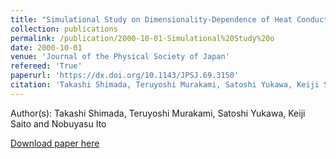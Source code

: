 ```yaml
---
title: "Simulational Study on Dimensionality-Dependence of Heat Conduction"
collection: publications
permalink: /publication/2000-10-01-Simulational%20Study%20o
date: 2000-10-01
venue: 'Journal of the Physical Society of Japan'
refereed: 'True'
paperurl: 'https://dx.doi.org/10.1143/JPSJ.69.3150'
citation: 'Takashi Shimada, Teruyoshi Murakami, Satoshi Yukawa, Keiji Saito and Nobuyasu Ito, Simulational Study on Dimensionality-Dependence of Heat Conduction, Journal of the Physical Society of Japan, <b>69</b>, 3150-3153, (2000)'
---
```


Author(s): Takashi Shimada, Teruyoshi Murakami, Satoshi Yukawa, Keiji Saito and Nobuyasu Ito


<a href='https://dx.doi.org/10.1143/JPSJ.69.3150'>Download paper here</a>
